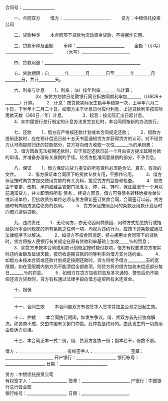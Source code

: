 
 


合同号：________________


　　一、合同双方
　　借方：________________________
　　贷方：中银信托投资公司


　　二、贷款种类
　　本合同项下贷款为流动资金贷款，不得挪作它用。


　　三、贷款币种及金额
　　币种：________________________
　　金额：（小写）________________________
　　      （大写）________________________


　　四、贷款用途：________________________________________________


　　五、贷款期限：自________年________月________日至________年________月________日，共计________天。


　　六、利率与计息
　　1．利率：（a）按年利率________％计算；
　　　　　　 （b）按贷方划款日伦敦银行同业拆放同期利率加_______（LIBOR＋_______）计算。
　　2．计息：按贷款实际发生额半年结算一次，上半年六月二十日，下半年十二月二十日，如借方未于计息日付应付利息，上述贷款利率按实际用款天数（360日／年）计息。　　
　　3．起息：按实际汇出日起计息。
　　4．如中国银行总行制定的计息办法发生变化时，本合同将按新的办法执行。


　　七、还款
　　1．借方应严格按还款计划或本合同规定还款；
　　2．借款方提前还款时，应在预计偿还日前十五天书面通知贷方并获得贷方的认可。对不经贷方认可而提前归还的贷款部分，贷方将向借方收取一次性_______％的承担费；
　　3．借方因故无法按期还款时，应于规定还款日前一个月向贷方提出延期付款的申请。并准备办理有关展期的手续。经贷方批准同意展期的部分，不予罚息。


　　八、保证
　　1．借方保证向贷方提交的所有资料必须是合法、真实、有效的文件。
　　2．借方保证本合同项下的贷款专款专用，不挪作它用。
　　3．借方保证按时向贷方提交使用贷款的有关资料，接受贷方的监督和检查。
　　4．借方由于变更、改制、承包或经主管部门批准关、停、并、转时，保证最迟于一个月以前通知贷方，并立即清偿所有
债务
。经贷方同意，借方可将债务转移给接收单位或新设单位，但接收债务单位必须与贷方重新签订贷款合同，合同签订以前，贷方随时有向借方追偿债务的权利。
　　5．贷方保证按照合同的条款及用款计划及时向借方提供贷款。


　　九、违约责任
　　1．无论何方，亦无论因何种原因、何种方式拒绝执行或拖延执行本合同规定的所有条款之任何一项，均视为违约行为，应按下述条款或通过法律程序予以解决。
　　2．如贷方不按合同规定，挤占挪用本合同项下的贷款时，贷方将按人民银行有关规定在原有贷款利率基础上加收_____％的罚息；
　　3．如贷方未按本合同或用款计划规定按时拨付款项，借方有权要求贷方按实际违约金额及延误天数，按罚收逾期贷款的同等利率向借方支付违约金。
　　4．如借方未按本合同或还款计划规定按期还款时，贷方将给予借方_________天的宽限期，如在宽限期内借方仍不能清偿全部款项，则贷方将对借方加收未偿还部分每日_______％的罚息。
　　5．如借方在贷方加收罚息及多次通知、警告后仍不能偿还贷方贷款时，贷方有权通过法律手段向借方追偿所有未还资金。


　　十、担保
　　__________________________________________________________________


　　十一、合同生效
　　本合同自双方有权签字人签字并加盖公章之日起生效。


　　十二、仲裁
　　本合同执行期间，如发生争议，借、贷双方首先应协商解决。如协商不成，交由中国有关部门仲裁。此仲裁是终局的。由此发生的一切费用由败诉方负担。


　　十三、本合同正本一式二份，借、贷双方各执一份；副本若干，份数不限。


 


借方：________________________
有权签字人：__________________
签章：________________________
开户银行：____________________
银行帐号：____________________
日期：________________________


贷方：中银信托投资公司         
有权签字人：__________________
签章：________________________
户银行：中国银行总行营业部     
银行帐号：____________________
日期：________________________
 


 

 
 
 
 
 
  


  
 

  


  


  
 
 
 
 

